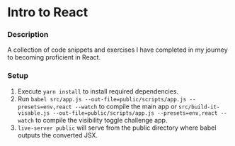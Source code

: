 # Intro to React

### Description
A collection of code snippets and exercises I have completed in my journey to becoming proficient in React.

### Setup
1. Execute `yarn install` to install required dependencies.
2. Run `babel src/app.js --out-file=public/scripts/app.js --presets=env,react --watch` to compile the main app or `src/build-it-visable.js --out-file=public/scripts/app.js --presets=env,react --watch` to compile the visibility toggle challenge app.
3. `live-server public` will serve from the public directory where babel outputs the converted JSX.
